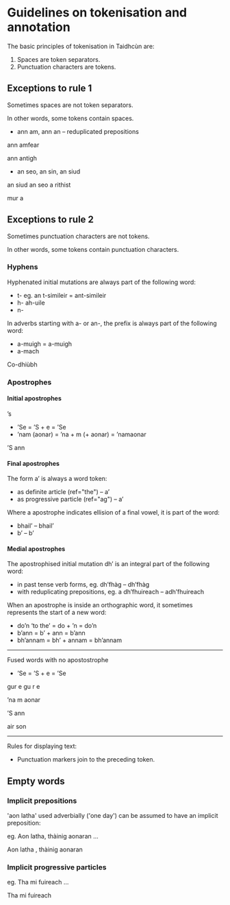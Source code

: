 # Guidelines on tokenisation and annotation

The basic principles of tokenisation in Taidhcùn are:
1. Spaces are token separators.
2. Punctuation characters are tokens.

## Exceptions to rule 1

Sometimes spaces are not token separators. 

In other words, some tokens contain spaces.

- ann am, ann an – reduplicated prepositions

<w id="_198_d2e147" ref="an-prep">ann am</w><w id="_198_d2e150" rels="comp:-1">fear</w>

<w id="_198_d2e361" ref="an-prep">ann an</w><w id="_198_d2e364" ref="taigh">tigh</w>


- an seo, an sin, an siud

<w id="_198_d2e1499" ref="an_siud">an siud</w>
<w id="_198_d2e1841" ref="an_seo">an seo</w>
<w id="_198_d2e2028" ref="a-rithist">a rithist</w>

<w id="_198_d2e2099" ref="mura" join="left">mur a</w>

## Exceptions to rule 2

Sometimes punctuation characters are not tokens.

In other words, some tokens contain punctuation characters.

### Hyphens

Hyphenated initial mutations are always part of the following word:
  - t- eg. an t-simileir = <w ref="the" rels="spr:1">an</w><w ref="similear">t-simileir</w>
  - h- <w id="_198_d2e528" ref="gach">a</w><w id="_198_d2e531" ref="uile">h-uile</w>
  - n-

In adverbs starting with a- or an-, the prefix is always part of the following word:
  - a-muigh = <w>a-muigh</w>
  - a-mach

<w id="_198_d2e1342" ref="co-dhiù">Co-dhiùbh</w>

### Apostrophes

#### Initial apostrophes

<w id="_198_d2e436" ref="agus">’s</w>

- ’Se = ’S + e = <w ref="is">’S</w><w ref="e" rels="sbj:-1" join="left">e</w>
- ’nam (aonar) = ’na + m (+ aonar) = <w ref="an-prep">’na</w><w ref="mo" join="left">m</w><w>aonar</w>

<w id="_198_d2e883" ref="is">’S</w>
      <w id="_198_d2e883" ref="an-prep" join="left">ann</w>

#### Final apostrophes

The form a’ is always a word token:
  - as definite article (ref="the") – <w ref="the">a’</w>
  - as progressive particle (ref="ag") – <w ref="ag">a’</w>

Where a apostrophe indicates ellision of a final vowel, it is part of the word:
  - bhail’ – <w ref="baile">bhail’</w>
  - b’ – <w ref="is:past">b’</w>

#### Medial apostrophes

The apostrophised initial mutation dh’ is an integral part of the following word:
  - in past tense verb forms, eg. dh’fhàg – <w ref="fàg">dh’fhàg</w>
  - with reduplicating prepositions, eg. a dh’fhuireach – <w ref="do-prep" rels="comp:-2">a</w><w ref="fuireach" rels="comp:-1">dh’fhuireach</w>

When an apostrophe is inside an orthographic word, it sometimes represents the start of a new word:
  - do’n ‘to the’ = do + ’n = <w ref="do-prep">do</w><w ref="the" join="left">’n</w>
  - b’ann = b’ + ann = <w ref="is">b’</w><w ref="an-prep" rels="sbj:-1" join="left">ann</w>
  - bh’annam = bh’ + annam = <w ref="bi:past">bh’</w><w ref="an-prep" join="left">annam</w>
  



---

Fused words with no apostostrophe

- ’Se = ’S + e = <w ref="is">’S</w><w ref="e" rels="sbj:-1" join="left">e</w>

gur e
<w id="_198_d2e269" ref="gun">gu</w>
      <w id="_198_d2e270" ref="is" join="left">r</w>
      <w id="_198_d2e273">e</w>


<w id="_198_d2e320" ref="an-prep">’na</w>
      <w id="_198_d2e321" ref="mo" join="left">m</w>
      <w id="_198_d2e323">aonar</w>

<w id="_198_d2e883" ref="is">’S</w>
      <w id="_198_d2e883" ref="an-prep" join="left">ann</w>

<w id="_198_d2e1290">air</w>
      <w id="_198_d2e1291" join="left">son</w>

---


Rules for displaying text:
- Punctuation markers join to the preceding token. 

## Empty words

### Implicit prepositions

'aon latha' used adverbially ('one day') can be assumed to have an implicit preposition:

eg. Aon latha, thàinig aonaran ...

<w ref="null-prep" rels="mod:4"/>
<w ref="aon" rels="num:1">Aon</w>
<w ref="latha" rels="comp:-2">latha</w>
<pc>,</pc>
<w ref="thig:past">thàinig</w>
<w rels="sbj:-1">aonaran</w>


### Implicit progressive particles

eg. Tha mi fuireach ...

<w ref="bi:pres">Tha</w>
<w>mi</w>
<w ref="ag"/>
<w>fuireach</w>



